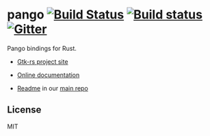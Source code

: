 # pango [![Build Status](https://travis-ci.org/gtk-rs/pangocairo.png?branch=master)](https://travis-ci.org/gtk-rs/pangocairo) [![Build status](https://ci.appveyor.com/api/projects/status/8pt381tk79kkuox0?svg=true)](https://ci.appveyor.com/project/GuillaumeGomez/pangocairo) [![Gitter](https://badges.gitter.im/Join%20Chat.svg)](https://gitter.im/gtk-rs/gtk)

Pango bindings for Rust.

- [Gtk-rs project site](http://gtk-rs.org/)

- [Online documentation](http://gtk-rs.org/docs/)

- [Readme](https://github.com/gtk-rs/gtk/blob/master/README.md) in our
  [main repo](https://github.com/gtk-rs/gtk)

## License

MIT
